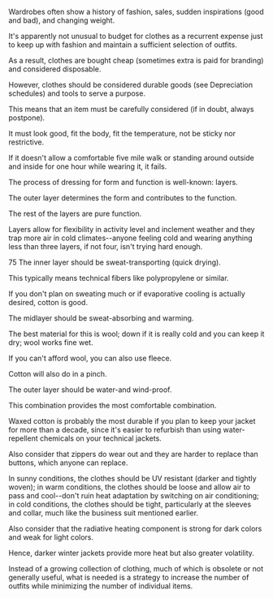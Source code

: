 Wardrobes often show a history of fashion, sales, sudden inspirations (good and bad), and changing weight.

It's apparently not unusual to budget for clothes as  a  recurrent  expense  just  to  keep  up  with  fashion  and  maintain  a  sufficient selection  of  outfits.

As  a  result,  clothes  are  bought  cheap  (sometimes  extra  is paid  for  branding)  and  considered  disposable.

However,  clothes  should  be considered  durable  goods  (see  Depreciation  schedules)  and  tools  to  serve  a purpose.

This  means  that  an  item  must  be  carefully  considered  (if  in  doubt, always  postpone).

It  must  look  good,  fit  the  body,  fit  the  temperature,  not  be sticky nor restrictive.

If it doesn't allow a comfortable five mile walk or standing around outside and inside for one hour while wearing it, it fails.

The  process  of  dressing  for  form  and  function  is  well-known:  layers.

The outer layer determines the form and contributes to the function.

The rest of the layers  are  pure  function.

Layers  allow  for  flexibility  in  activity  level  and inclement weather and they trap more air in cold climates--anyone feeling cold and  wearing  anything  less  than  three  layers,  if  not  four,  isn't  trying  hard enough.

75  The  inner  layer  should  be  sweat-transporting  (quick  drying).

This typically means technical fibers like polypropylene or similar.

If you don't plan on sweating much or if evaporative  cooling is actually desired, cotton is good.

The midlayer should be sweat-absorbing and warming.

The best material for this is wool; down if it is really cold and you can keep it dry; wool works fine wet.

If you  can't  afford  wool,  you  can  also  use  fleece.

Cotton  will  also  do  in  a  pinch.

The outer layer should be water-and wind-proof.

This combination provides the most  comfortable  combination.

Waxed  cotton  is  probably  the  most  durable  if you plan to keep your jacket for more than a decade, since it's easier to refurbish than  using  water-repellent  chemicals  on  your  technical  jackets.

Also  consider that  zippers  do  wear  out  and  they  are  harder  to  replace  than  buttons,  which anyone  can  replace.

In  sunny  conditions,  the  clothes  should  be  UV  resistant (darker and tightly woven); in warm conditions, the clothes should be loose and allow  air  to  pass  and  cool--don't  ruin  heat  adaptation  by  switching  on  air conditioning;  in  cold  conditions,  the  clothes  should  be  tight,  particularly  at  the sleeves and collar, much like the business suit mentioned earlier.

Also consider that the radiative heating component is strong for dark colors and weak for light colors.

Hence, darker winter jackets provide more heat but also greater volatility.

Instead of a growing collection of clothing, much of which is obsolete or not generally  useful,  what  is  needed  is  a  strategy  to  increase  the  number  of  outfits while minimizing the number of individual items.

